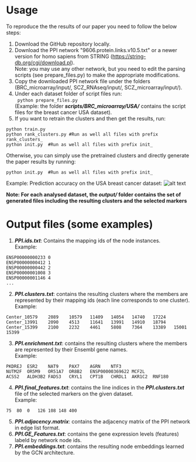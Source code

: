 # Usage

To reproduce the the results of our paper you need to follow the below steps:
1) Download the GitHub repository locally.
2) Download the PPI network "9606.protein.links.v10.5.txt" or a newer version for homo sapiens from STRING (https://string-db.org/cgi/download.pl).  
Note: you may use any other network, but you need to edit the parsing scripts (see prepare_files.py) to make the appropriate modifications.
3) Copy the downloaded PPI network file under the folders (BRC_microarray/input/, SCZ_RNAseq/input/, SCZ_microarray/input/).
4) Under each dataset folder of script files run:  
``` python prepare_files.py```  
(Example: the folder ***scripts/BRC_microarray/USA/*** contains the script files for the breast cancer USA dataset).
5) If you want to retrain the clusters and then get the results, run:
```
python train.py
python rank_clusters.py #Run as well all files with prefix rank_clusters_
python init.py  #Run as well all files with prefix init_
```
Otherwise, you can simply use the pretrained clusters and directly generate the paper results by running:
```
python init.py  #Run as well all files with prefix init_
```
Example: Prediction accuracy on the USA breast cancer dataset:
![alt text](BRC_USA.png)

**Note: For each analysed dataset, the *output/* folder contains the set of generated files including the resulting clusters and the selected markers**

# Output files (some examples)
1) ***PPI.ids.txt***: Contains the mapping ids of the node instances.  
Example:
```
ENSP00000000233	0
ENSP00000000412	1
ENSP00000000442	2
ENSP00000001008	3
ENSP00000001146	4
...
```
2) ***PPI.clusters.txt***: contains the resulting clusters where the members are represented by their mapping ids (each line corresponds to one cluster).  
Example:
```
Center_10579	2089	10579	11409	14054	14740	17224
Center_13991	2090	4513	11641	13991	14910	18794
Center_15399	2100	2232	4461	5808	7364	13389	15001	15399
```
3) ***PPI.enrichment.txt***: contains the resulting clusters where the members are represented by their Ensembl gene names.  
Example:
```
PKDREJ	ESR2	NAT9	PAX7	AGRN	NTF3
NUTM2F	OR5M9	OR51A7	OR8B2	ENSP00000369622	MCF2L
ACSS2	ALDH3B2	FADS3	CRYL1	CPT1B	CHRDL1	AKR1C2	RNF180
```
4) ***PPI.final_features.txt***: contains the line indices in the ***PPI.clusters.txt*** file of the selected markers on the given dataset.  
Example:
```
75	80	0	126	108	148	400
```
5) ***PPI.adjacency.matrix***: contains the adjacency matrix of the PPI network in edge list format.
6) ***PPI.GE_Features.txt***: contains the gene expression levels (features) labeld by network node ids.
7) ***PPI.embeddings.txt***: contains the resulting node embeddings learned by the GCN architecture.
